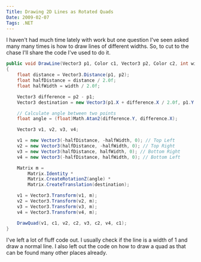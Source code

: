 ```yaml
---
Title: Drawing 2D Lines as Rotated Quads
Date: 2009-02-07
Tags: .NET
---
```


I haven't had much time lately with work but one question I've seen asked many many times is how to draw lines of different widths. So, to cut to the chase I'll share the code I've used to do it.

```c#
public void DrawLine(Vector3 p1, Color c1, Vector3 p2, Color c2, int width)
{
	float distance = Vector3.Distance(p1, p2);
	float halfDistance = distance / 2.0f;
	float halfWidth = width / 2.0f;

	Vector3 difference = p2 - p1;
	Vector3 destination = new Vector3(p1.X + difference.X / 2.0f, p1.Y + difference.Y / 2.0f, p1.Z + difference.Z);

	// Calculate angle between two points
	float angle = (float)Math.Atan2(difference.Y, difference.X);

	Vector3 v1, v2, v3, v4;

	v1 = new Vector3(-halfDistance, -halfWidth, 0); // Top Left
	v2 = new Vector3(halfDistance, -halfWidth, 0); // Top Right
	v3 = new Vector3(halfDistance, halfWidth, 0); // Bottom Right
	v4 = new Vector3(-halfDistance, halfWidth, 0); // Bottom Left

	Matrix m =
		Matrix.Identity *
		Matrix.CreateRotationZ(angle) *
		Matrix.CreateTranslation(destination);

	v1 = Vector3.Transform(v1, m);
	v2 = Vector3.Transform(v2, m);
	v3 = Vector3.Transform(v3, m);
	v4 = Vector3.Transform(v4, m);

	DrawQuad(v1, c1, v2, c2, v3, c2, v4, c1);
}
```

I've left a lot of fluff code out. I usually check if the line is a width of 1 and draw a normal line. I also left out the code on how to draw a quad as that can be found many other places already.
